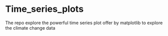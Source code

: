 # Time_series_plots
The repo explore the powerful time series plot offer by matplotlib to explore the climate change data 

